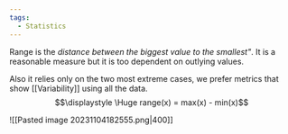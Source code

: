 ```yaml
---
tags:
  - Statistics
---
```

Range is the *distance between the biggest value to the smallest"*. It is a reasonable measure but it is too dependent on outlying values.

Also it relies only on the two most extreme cases, we prefer metrics that show [[Variability]] using all the data.
$$\displaystyle \Huge range(x) = max(x) - min(x)$$

![[Pasted image 20231104182555.png|400]]